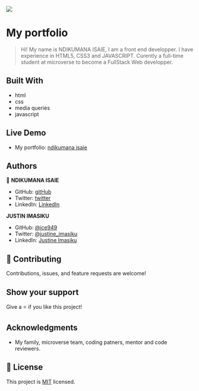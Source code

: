 ![](https://img.shields.io/badge/Microverse-blueviolet)

# My portfolio

> Hi! My name is NDIKUMANA ISAIE, I am a front end developper. I have experience in HTML5, CSS3 and JAVASCRIPT. Curently
> a full-time student at microverse to become a FullStack Web developper.


## Built With

- html 
- css
- media queries
- javascript

## Live Demo
- My portfolio: [ndikumana isaie](https://ndikumanaisaie.github.io/portfolio_ndikumana/)

## Authors

👤 **NDIKUMANA ISAIE**

- GitHub: [gitHub](https://github.com/ndikumanaisaie)
- Twitter: [twitter](https://twitter.com/Ndikuma38670724)
- LinkedIn: [LinkedIn](https://www.linkedin.com/in/ndikumana-isaie-21166273/)

**JUSTIN IMASIKU**

- GitHub: [@ice949](https://github.com/ice949)
- Twitter: [@justine_imasiku](https://twitter.com/justine_imasiku )
- LinkedIn: [Justine Imasiku](https://www.linkedin.com/in/justine-imasiku-7a25881a5/)

## 🤝 Contributing

Contributions, issues, and feature requests are welcome!


## Show your support

Give a ⭐️ if you like this project!

## Acknowledgments

- My family, microverse team, coding patners, mentor and code reviewers.


## 📝 License

This project is [MIT](./MIT.md) licensed.
